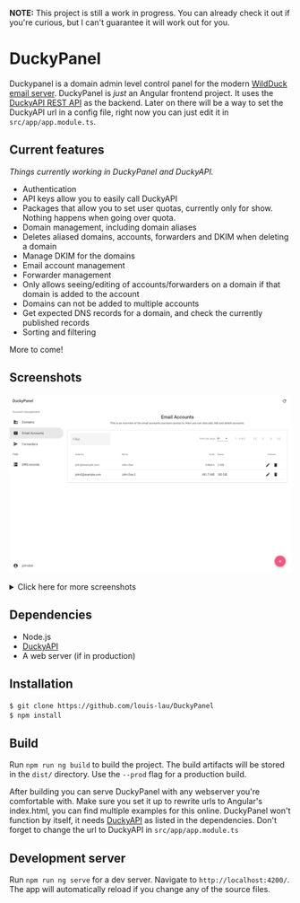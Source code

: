 __NOTE:__ This project is still a work in progress. You can already check it out if you're curious, but I can't guarantee it will work out for you.
# DuckyPanel

Duckypanel is a domain admin level control panel for the modern [WildDuck email server](https://wildduck.email/). DuckyPanel is _just_ an Angular frontend project. It uses the [DuckyAPI REST API](https://github.com/louis-lau/DuckyAPI) as the backend. Later on there will be a way to set the DuckyAPI url in a config file, right now you can just edit it in `src/app/app.module.ts`.

## Current features
_Things currently working in DuckyPanel and DuckyAPI._
* Authentication
* API keys allow you to easily call DuckyAPI
* Packages that allow you to set user quotas, currently only for show. Nothing happens when going over quota.
* Domain management, including domain aliases
* Deletes aliased domains, accounts, forwarders and DKIM when deleting a domain
* Manage DKIM for the domains
* Email account management
* Forwarder management
* Only allows seeing/editing of accounts/forwarders on a domain if that domain is added to the account
* Domains can not be added to multiple accounts
* Get expected DNS records for a domain, and check the currently published records
* Sorting and filtering

More to come!

## Screenshots
![Accounts overview screenshot](docs/images/screenshot-accounts.png)
<details>

<summary>Click here for more screenshots</summary>

![Edit account screenshot](docs/images/screenshot-edit-account.png)
![Domains overview screenshot](docs/images/screenshot-domains.png)
![Edit DKIM screenshot](docs/images/screenshot-dkim.png)
![Forwarders overview screenshot](docs/images/screenshot-forwarders.png)
![Edit forwarder screenshot](docs/images/screenshot-edit-forwarder.png)
![Check domain DNS screenshot](docs/images/screenshot-dnscheck.png)
![Profile screenshot](docs/images/screenshot-profile.png)
![Login screenshot](docs/images/screenshot-login.png)
![Mobile screenshot](docs/images/screenshot-mobile.png)

</details>

## Dependencies
* Node.js
* [DuckyAPI](https://github.com/louis-lau/DuckyAPI)
* A web server (if in production)

## Installation
```bash
$ git clone https://github.com/louis-lau/DuckyPanel
$ npm install
```

## Build

Run `npm run ng build` to build the project. The build artifacts will be stored in the `dist/` directory. Use the `--prod` flag for a production build.

After building you can serve DuckyPanel with any webserver you're comfortable with. Make sure you set it up to rewrite urls to Angular's index.html, you can find multiple examples for this online. DuckyPanel won't function by itself, it needs [DuckyAPI](https://github.com/louis-lau/DuckyAPI) as listed in the dependencies. Don't forget to change the url to DuckyAPI in `src/app/app.module.ts`

## Development server

Run `npm run ng serve` for a dev server. Navigate to `http://localhost:4200/`. The app will automatically reload if you change any of the source files.


